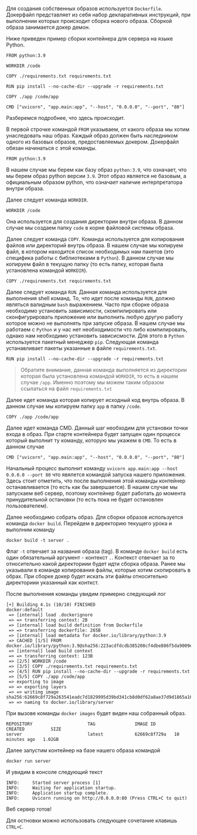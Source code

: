 Для создания собственных образов используется `Dockerfile`.
Докерфайл представляет из себя набор декларативных инструкций, при выполнении которых
происходит сборка нового образа. Сборкой образа занимается докер демон.

Ниже приведен пример сборки контейнера для сервера на языке Python.

```
FROM python:3.9

WORKDIR /code

COPY ./requirements.txt requirements.txt

RUN pip install --no-cache-dir --upgrade -r requirements.txt

COPY ./app /code/app

CMD ["uvicorn", "app.main:app", "--host", "0.0.0.0", "--port", "80"]
```

Разберемся подробнее, что здесь происходит.

В первой строчке командой `FROM` указываем, от какого образа мы хотим унаследовать наш образ. Каждый образ должен быть наследником одного из базовых образов, предоставляемых докером.
Докерфайл обязан начинаться с этой команды.

```
FROM python:3.9
```
В нашем случае мы берем как базу образ `python:3.9`, что означает, что мы берем образ python версии `3.9`.
Этот образ является не базовым, а официальным образом python, что означает наличие интерпретатора внутри образа.

Далее следует команда `WORKDIR`.
```
WORKDIR /code
```

Она используется для создания директории внутри образа.
В данном случае мы создаем папку `code` в корне файловой системы образа.

Далее следует команда `COPY`. Команда используется для копирования файлов или директорий внутрь образа. В нашем случае мы копируем файл, в котором находится список необходимых нам пакетов (это специфика работы с библиотеками в `Python`).
В данном случае мы копируем файл в текущую папку (то есть папку, которая была установлена командой `WORKDIR`).

```
COPY ./requirements.txt requirements.txt
```

Далее следует команда `RUN`. Данная команда используется для выполнения shell команд. То, что идет после команды `RUN`, должно являться валидным `bash` выражением.
Часто при сборке образа необходимо установить зависимости, скомпилировать или сконфигурировать приложение или выполнить любую другую работу которое можно не выполнять при запуске образа.
В нашем случае мы работаем с `Python` и у нас нет необходимости что либо компилировать, однако нам необходимо установить зависисмости. Для этого в `Python` используется пакетный менеджер `pip`.
Следующая команда устанавливает пакеты указанные в файле `requirements.txt`.
```
RUN pip install --no-cache-dir --upgrade -r requirements.txt
```
> Обратите внимание, данная команда выполняется из директории которая была установлена командой `WORKDIR`, то есть в нашем случае `/app`. Именно поэтому мы можем таким образом ссылаться на файл `requirements.txt`

Далее идет команда которая копирует исходный код внутрь образа. В данном случае мы копируем папку `app` в папку `/code`.
```
COPY ./app /code/app
```

Далее идет команда CMD. Данный шаг необходим для установки точки входа в образ.
При старте контейнера будет запущен один процесск который выполнит ту команду, которую мы укажем в `CMD`. То есть в данном случае
```
CMD ["uvicorn", "app.main:app", "--host", "0.0.0.0", "--port", "80"]
```
Начальный процесс выполнит команду `uvicorn app.main:app --host 0.0.0.0 --port 80` что явялется командой запуска нашего приложения. Здесь стоит отметить, что после выполнения этой команды контейнер останавливается (то есть как бы завершается). В нашем случае мы запускаем веб сервер, поэтому контейнер будет работать до момента принудительной остановки (то есть пока не будет остановлен пользователем).

Далее необходимо собрать образ. Для сборки образов используется команда `docker build`.
Перейдем в директорию текущего урока и выполним команду

```
docker build -t server .
```

Флаг `-t` отвечает за названия образа (tag). В команде `docker build` есть один обязательный аргумент - контекст `.`.
Контекст отвечает за то относительно какой директориии будет идти сборка образа.
Ранее мы указывали в команде копирования файлы, которые хотим скопировать в обрах. При сборке докер будет искать эти файлы
относительно директориии указанный как конткст.

После выполнения команды увидим примерно следующий лог
```
[+] Building 4.1s (10/10) FINISHED                                                                                                                                    docker:default
 => [internal] load .dockerignore
 => => transferring context: 2B
 => [internal] load build definition from Dockerfile
 => => transferring dockerfile: 265B
 => [internal] load metadata for docker.io/library/python:3.9
 => CACHED [1/5] FROM docker.io/library/python:3.9@sha256:223acdfdcdb385208cf4dbe886f5da9009ec91ecc15550e5b1c70ba0d554735e
 => [internal] load build context
 => => transferring context: 123B
 => [2/5] WORKDIR /code
 => [3/5] COPY ./requirements.txt requirements.txt
 => [4/5] RUN pip install --no-cache-dir --upgrade -r requirements.txt
 => [5/5] COPY ./app /code/app
 => exporting to image
 => => exporting layers
 => => writing image sha256:62669c8f729a263541eadc7d1829995d39bd341cb8d0df62a8ae37d9d1865a16
 => => naming to docker.io/library/server
```

При вызове команды `docker images` будет виден наш собранный образ.
```
REPOSITORY                     TAG               IMAGE ID       CREATED          SIZE
server                         latest            62669c8f729a   10 minutes ago   1.02GB
```

Далее запустим контейнер на базе нашего образа командой
```
docker run server
```

И увидим в консоле следующий текст
```
INFO:     Started server process [1]
INFO:     Waiting for application startup.
INFO:     Application startup complete.
INFO:     Uvicorn running on http://0.0.0.0:80 (Press CTRL+C to quit)
```
Веб сервер готов!

Для остновки можно использовать следующее сочетание клавишь `CTRL+C`.


